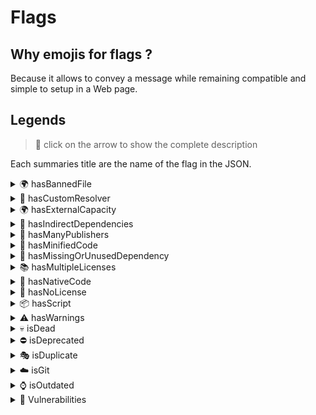 # Flags

## Why emojis for flags ?
Because it allows to convey a message while remaining compatible and simple to setup in a Web page.

## Legends

> 👀 click on the arrow to show the complete description

Each summaries title are the name of the flag in the JSON.<details><summary>🌍 hasBannedFile</summary>

The project has at least one sensitive file (or a file with sensitive information in it).

  

The list of sensitive files are:

*   .npmrc
*   .env
*   files with extension like .key or .pem

</details><details><summary>💎 hasCustomResolver</summary>

The package has custom dependencies resolver such as +git or +ssh or a local file with file:. In this kind of case it is better to check the package.json.

  

Note that pacote doesn't support ssh so there is no support in nsecure for this kind of resolver.

  

Documentation: [npm-install](https://docs.npmjs.com/cli/install)

</details><details><summary>🌍 hasExternalCapacity</summary>

The package use a Node.js core package that allow to access the network. These core package are:

*   \- http
*   \- https
*   \- net
*   \- http2
*   \- dgram

⚠️ This flag only work if the AST analysis as successfully retrieved all dependencies as expected.

</details><details><summary>🌲 hasIndirectDependencies</summary>

The package has indirect (or also called transitive) dependencies. This means that the child dependencies of the package also have dependencies.

  
[![](https://camo.githubusercontent.com/013dae362078b4db5f23e4643dfb30932726fd32/68747470733a2f2f692e696d6775722e636f6d2f475142557762702e706e67)](https://camo.githubusercontent.com/013dae362078b4db5f23e4643dfb30932726fd32/68747470733a2f2f692e696d6775722e636f6d2f475142557762702e706e67)  
  

In the following example **accepts** is flagged 🌲 because **mime-types** has a **mime-db** dependency which mean that the package is an indirect dependency of **accepts**.

  

Indirect dependencies are dangerous for many reasons and you may found useful informations in these articles / study:

  

*   [78% of vulnerabilities are found in indirect dependencies, making remediation complex](https://snyk.io/blog/78-of-vulnerabilities-are-found-in-indirect-dependencies-making-remediation-complex/)
*   [Small World with High Risks: A Study of Security Threats in the npm Ecosystem](https://arxiv.org/pdf/1902.09217.pdf)
*   [Angular vs React: the security risk of indirect dependencies](https://snyk.io/blog/angular-vs-react-the-security-risk-of-indirect-dependencies/)

</details><details><summary>👥 hasManyPublishers</summary>

The package has been published on npm by multiple unique users. There is no big deal here, just mean the package is maintained by a group of people.

</details><details><summary>🔬 hasMinifiedCode</summary>

Has one or many files that has been detected as minified JavaScript code. We use a package that will tell us if the code is minified (in case the file as a **.min** then we will consider the file minified by default).

  

Minified JavaScript code are commonly used by hacker to obfuscate the code to avoid being spotted. A good practice is surely to check all the packages with the flag.

  

Example of minified code:

  
![](https://i.imgur.com/13Mxfb2.png)  

⚠️ sometimes one line file are considered minified (we are working to fix this in the future).

  

Under the hood we use the npm package [is-minified-code](https://github.com/MartinKolarik/is-minified-code/).

  

Files can be found in the **Minified Files** list items of the left menu.

  
![](https://i.imgur.com/e8BbBeb.png)</details><details><summary>👀 hasMissingOrUnusedDependency</summary>

The package has a missing dependency (in package.json) or a dependency that is not used in the code (this may happen if the AST Analysis fail!)

</details><details><summary>📚 hasMultipleLicenses</summary>

We have detected different licenses in **package.json** and other licenses files (**LICENSE**, **LICENSE.MD** etc). This probably means that there is an inconsistency in the choice of the license (or a file not updated yet with the right license).

  

This flag has not been created to detect multiple licenses / conformance rules.

Example: ISC OR GPL-2.0-with-GCC-exception.

  

Under the hood we use [conformance](https://github.com/cutenode/conformance#readme) to parse licenses !

</details><details><summary>🐲 hasNativeCode</summary>

The package use native components (package, file, configuration) like **binding.gyp** or npm package for native addon like **node-addon-api**.

  

The flag is set to true if:

*   \- One of the package file has an extension like .c, .cpp, .gyp (etc..)
*   \- One of the package dependency is known for building native addons.
*   \- The package.json file has the property "gypfile" set to **true**.

</details><details><summary>📜 hasNoLicense</summary>

This flag mean that we have not detected any licenses in the npm Tarball (or something went wrong in the detection). For detecting licenses we are reading the **package.json** and searching for local files that contain the word **license**.

  

The code and logic behind the detection is handled in the [npm-tarball-license-parser](https://github.com/fraxken/npm-tarball-license-parser) package.

  

For more information on how license must be described in the package.json, please check the [npm documentation](https://docs.npmjs.com/files/package.json#license).

  

⚠️ we are working to stabilize this flag !

</details><details><summary>📦 hasScript</summary>

The package has pre and/or post script in the **package.json** file. These script will be executed before or after the installation of a dependency (this is useful for example to build native addons or similar things). However these script may be used to execute malicious code on your system.

*   [Package install scripts vulnerability](https://blog.npmjs.org/post/141702881055/package-install-scripts-vulnerability)
*   [10 npm Security Best Practices](https://snyk.io/blog/ten-npm-security-best-practices/)

</details><details><summary>⚠ hasWarnings</summary>

This means that the [SAST](https://www.gartner.com/en/information-technology/glossary/static-application-security-testing-sast) Scanner has detected several problems by analyzing the **Abstract Syntax Tree (AST)** of a JavaScript source code. All warnings are accurately documented [here](https://github.com/fraxken/js-x-ray#warnings-legends-v20).

</details><details><summary>💀 isDead</summary>

The dependency (package) has not received update **from at least one year** and has at least one dependency that need to be updated.

  

It probably means it's dangerous to use (or continue to) because the author doesn't seem to update the package anymore (even worst if you want him to implement a new version / security patch).

</details><details><summary>⛔️ isDeprecated</summary>

The given npm package has been deprecated by his author (it must be updated or replaced with an equivalent if there is no new version available).

  

For more information on deprecation please check the official [npm documentation](https://docs.npmjs.com/deprecating-and-undeprecating-packages-or-package-versions).

</details><details><summary>🎭 isDuplicate</summary>

Indicate that the package is **also used somewhere else in the dependency tree** but with a different version (like in the screenshot with **yallist**).

  
![](https://camo.githubusercontent.com/933ca23e59bb1ed0159a7b444b783ce740224426/68747470733a2f2f7265732e636c6f7564696e6172792e636f6d2f70726163746963616c6465762f696d6167652f66657463682f732d2d43477a4e5f4977362d2d2f635f6c696d6974253243665f6175746f253243666c5f70726f6772657373697665253243715f6175746f253243775f3838302f68747470733a2f2f692e696d6775722e636f6d2f3730796e6674542e706e67)</details><details><summary>☁️ isGit</summary>

The project has been detected as a GIT repository. Sometimes a dependency on the package.json link to a GIT repository, example:

  
![](https://i.imgur.com/ww4UtyR.png)  

Because under the hood we use [pacote](https://github.com/npm/pacote#readme) to fetch and extract packages we are supporting this given pattern.

</details><details><summary>⌚️ isOutdated</summary>

The **current** package version is not equal to the **latest** version of the package (Compared to the versions we retrieve from the npm registry).  

  

This can happen, for example, when the package uses **tags** such as:

*   @alpha
*   @beta
*   @next

</details><details><summary>🚨 Vulnerabilities</summary>

Vulnerabilities has been detected for the given package **version**. We are fetching vulnerabilities from the official [Node.js Security-WG repository](https://github.com/nodejs/security-wg)

</details>